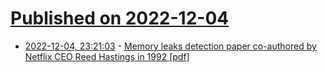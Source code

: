 # [Published on 2022-12-04](index.md)

* [2022-12-04, 23:21:03](https://news.ycombinator.com/item?id=33859162) - [Memory leaks detection paper co-authored by Netflix CEO Reed Hastings in 1992 [pdf]](https://web.stanford.edu/class/cs343/resources/purify.pdf)
